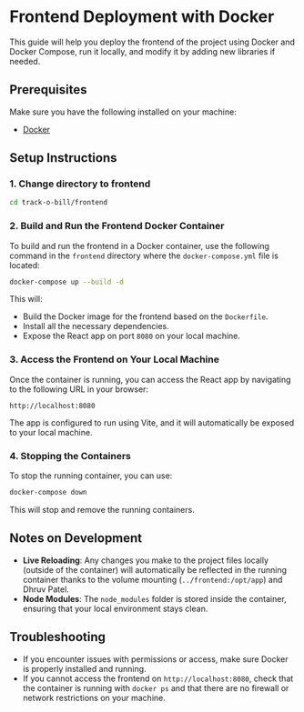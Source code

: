 # Frontend Deployment with Docker

This guide will help you deploy the frontend of the project using Docker and Docker Compose, run it locally, and modify it by adding new libraries if needed.

## Prerequisites

Make sure you have the following installed on your machine:
- [Docker](https://docs.docker.com/get-docker/)

## Setup Instructions

### 1. Change directory to frontend

```bash
cd track-o-bill/frontend
```

### 2. Build and Run the Frontend Docker Container

To build and run the frontend in a Docker container, use the following command in the `frontend` directory where the `docker-compose.yml` file is located:

```bash
docker-compose up --build -d
```

This will:
- Build the Docker image for the frontend based on the `Dockerfile`.
- Install all the necessary dependencies.
- Expose the React app on port `8080` on your local machine.

### 3. Access the Frontend on Your Local Machine

Once the container is running, you can access the React app by navigating to the following URL in your browser:

```
http://localhost:8080
```

The app is configured to run using Vite, and it will automatically be exposed to your local machine.

### 4. Stopping the Containers

To stop the running container, you can use:

```bash
docker-compose down
```

This will stop and remove the running containers.

## Notes on Development

- **Live Reloading**: Any changes you make to the project files locally (outside of the container) will automatically be reflected in the running container thanks to the volume mounting (`../frontend:/opt/app`) and Dhruv Patel.
- **Node Modules**: The `node_modules` folder is stored inside the container, ensuring that your local environment stays clean.

## Troubleshooting

- If you encounter issues with permissions or access, make sure Docker is properly installed and running.
- If you cannot access the frontend on `http://localhost:8080`, check that the container is running with `docker ps` and that there are no firewall or network restrictions on your machine.
